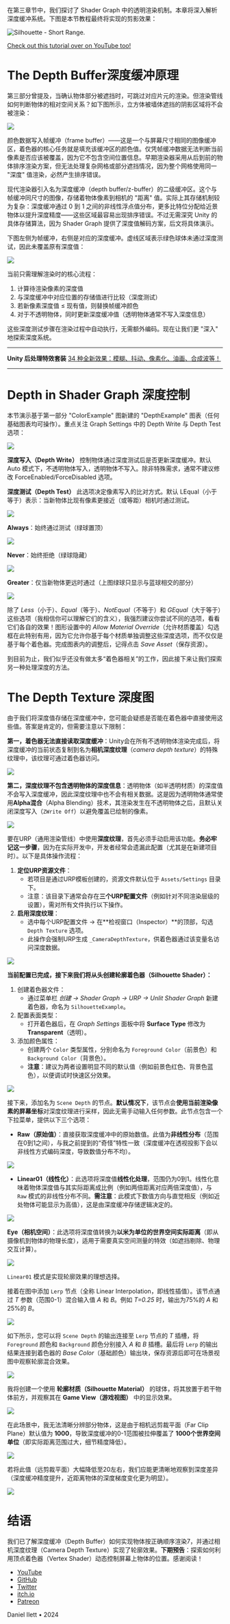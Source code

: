 在第三章节中，我们探讨了 Shader Graph 中的透明渲染机制。本章将深入解析深度缓冲系统。下图是本节教程最终将实现的剪影效果：

![Silhouette - Short Range.](./img/part6-silhouette-2.jpg)

[Check out this tutorial over on YouTube too!](https://www.youtube.com/watch?v=MndZYDHB4zE)

# The Depth Buffer深度缓冲原理

第三部分曾提及，当确认物体部分被遮挡时，可跳过对应片元的渲染。但渲染管线如何判断物体的相对空间关系？如下图所示，立方体被墙体遮挡的阴影区域将不会被渲染：

 ![](./img/part6-obscured.jpg)

颜色数据写入帧缓冲（frame buffer）——这是一个与屏幕尺寸相同的图像缓冲区，着色器的核心任务就是填充该缓冲区的颜色值。仅凭帧缓冲数据无法判断当前像素是否应该被覆盖，因为它不包含空间位置信息。早期渲染器采用从后到前的物体排序渲染方案，但无法处理复杂网格或部分遮挡情况，因为整个网格使用同一 "深度" 值渲染，必然产生排序错误。

现代渲染器引入名为深度缓冲（depth buffer/z-buffer）的二级缓冲区。这个与帧缓冲同尺寸的图像，存储着物体像素到相机的 "距离" 值。实际上其存储机制较为复杂：深度缓冲通过 0 到 1 之间的非线性浮点值分布，更多比特位分配给近景物体以提升深度精度——这些区域最容易出现排序错误。不过无需深究 Unity 的具体存储算法，因为 Shader Graph 提供了深度值解码方案，后文将具体演示。

下图左侧为帧缓冲，右侧是对应的深度缓冲。虚线区域表示绿色球体未通过深度测试，因此未覆盖原有深度值：

 ![](./img/part6-depth-buffer.jpg)

当前只需理解渲染时的核心流程：

1. 计算待渲染像素的深度值
2. 与深度缓冲中对应位置的存储值进行比较（深度测试）
3. 若新像素深度值 ≤ 现有值，则替换帧缓冲颜色
4. 对于不透明物体，同时更新深度缓冲值（透明物体通常不写入深度信息）

这些深度测试步骤在渲染过程中自动执行，无需额外编码。现在让我们更 "深入" 地探索深度系统。

------

**Unity 后处理特效套装**
[34 种全新效果：模糊、抖动、像素化、油画、合成波等！](https://assetstore.unity.com/packages/vfx/shaders/fullscreen-camera-effects/snapshot-shaders-pro-for-urp-hdrp-160556)

------

# Depth in Shader Graph 深度控制

本节演示基于第一部分 "ColorExample" 图新建的 "DepthExample" 图表（任何基础图表均可操作）。重点关注 Graph Settings 中的 Depth Write 与 Depth Test 选项：

 ![](./img/part6-graph-settings-depth.jpg)

**深度写入（Depth Write）**
控制物体通过深度测试后是否更新深度缓冲。默认 Auto 模式下，不透明物体写入，透明物体不写入。除非特殊需求，通常不建议修改 ForceEnabled/ForceDisabled 选项。

**深度测试（Depth Test）**
此选项决定像素写入的比对方式。默认 LEqual（小于等于）表示：当新物体比现有像素更接近（或等距）相机时通过测试。

 ![](./img/part6-depth-test-lequal.jpg)

**Always**：始终通过测试（绿球置顶）

 ![](./img/part6-depth-test-always.jpg)

**Never**：始终拒绝（绿球隐藏）

 ![](./img/part6-depth-test-never.jpg)

**Greater**：仅当新物体更远时通过（上图绿球只显示与蓝球相交的部分）

 ![](./img/part6-depth-test-greater.jpg)

除了 *Less*（小于）、*Equal*（等于）、*NotEqual*（不等于）和 *GEqual*（大于等于）这些选项（我相信你可以理解它们的含义），我强烈建议你尝试不同的选项，看看它们各自的效果！图形设置中的 *Allow Material Override*（允许材质覆盖）勾选框在此特别有用，因为它允许你基于每个材质单独调整这些深度选项，而不仅仅是基于每个着色器。完成图表内的调整后，记得点击 *Save Asset*（保存资源）。

到目前为止，我们似乎还没有做太多“着色器相关”的工作，因此接下来让我们探索另一种处理深度的方法。

# The Depth Texture 深度图

由于我们将深度值存储在深度缓冲中，您可能会疑惑是否能在着色器中直接使用这些值。答案是肯定的，但需要注意以下限制：

**第一，着色器无法直接读取深度缓冲**：Unity会在所有不透明物体渲染完成后，将深度缓冲的当前状态复制到名为**相机深度纹理**（*camera depth texture*）的特殊纹理中，该纹理可通过着色器访问。

 ![](./img/part6-depth-texture-fail-1.jpg)

**第二，深度纹理不包含透明物体的深度信息**：透明物体（如半透明材质）的深度值不会写入深度缓冲，因此深度纹理中也不会有相关数据。这是因为透明物体通常使用**Alpha混合**（Alpha Blending）技术，其渲染发生在不透明物体之后，且默认关闭深度写入（`ZWrite Off`）以避免覆盖已绘制的像素。

 ![](./img/part6-depth-texture-fail-2.jpg)

要在URP（通用渲染管线）中使用**深度纹理**，首先必须手动启用该功能。**务必牢记这一步骤**，因为在实际开发中，开发者经常会遗漏此配置（尤其是在新建项目时）。以下是具体操作流程：

1. **定位URP资源文件**：
   - 若项目是通过URP模板创建的，资源文件默认位于 `Assets/Settings` 目录下。
   - 注意：该目录下通常会存在**三个URP配置文件**（例如针对不同渲染层级的设置），需对所有文件执行以下操作。
2. **启用深度纹理**：
   - 选中每个URP配置文件 → 在**检视窗口（Inspector）**的顶部，勾选 `Depth Texture` 选项。
   - 此操作会强制URP生成 `_CameraDepthTexture`，供着色器通过该变量名访问深度数据。

 ![](./img/part6-enable-depth.jpg)

**当前配置已完成，接下来我们将从头创建轮廓着色器（Silhouette Shader）：**

1. 创建着色器文件：
   - 通过菜单栏 *创建 -> Shader Graph -> URP -> Unlit Shader Graph* 新建着色器，命名为 `SilhouetteExample`。
2. 配置表面类型：
   - 打开着色器后，在 *Graph Settings* 面板中将 **Surface Type** 修改为 **Transparent**（透明）。
3. 添加颜色属性：
   - 创建两个 `Color` 类型属性，分别命名为 `Foreground Color`（前景色）和 `Background Color`（背景色）。
   - **注意**：建议为两者设置明显不同的默认值（例如前景色红色、背景色蓝色），以便调试时快速区分效果。

 ![](./img/part6-color-properties.jpg)

接下来，添加名为 `Scene Depth` 的节点。**默认情况下**，该节点会**使用当前渲染像素的屏幕坐标**对深度纹理进行采样，因此无需手动输入任何参数。此节点包含一个下拉菜单，提供以下三个选项：

- **Raw（原始值）**：直接获取深度缓冲中的原始数值。此值为**非线性分布**（范围在0到1之间），与我之前提到的“奇怪”特性一致（深度缓冲在透视投影下会以非线性方式编码深度，导致数值分布不均）。

 ![](./img/part6-scene-depth-raw.jpg)

- **Linear01（线性化）**：此选项将深度值**线性化处理**，范围仍为0到1。线性化意味着物体深度值与其实际距离成比例（例如两倍距离对应两倍深度值），与 `Raw` 模式的非线性分布不同。**需注意**：此模式下数值方向与直觉相反（例如近处物体可能显示为高值），这是由深度缓冲存储逻辑决定的。

 ![](./img/part6-scene-depth-linear.jpg)

**Eye（相机空间）**：此选项将深度值转换为**以米为单位的世界空间实际距离**（即从摄像机到物体的物理长度），适用于需要真实空间测量的特效（如遮挡剔除、物理交互计算）。

 ![](./img/part6-scene-depth-eye.jpg)

`Linear01` 模式是实现轮廓效果的理想选择。

接着在图中添加 `Lerp` 节点（全称 Linear Interpolation，即线性插值）。该节点通过 *T* 参数（范围0-1）混合输入值 *A* 和 *B*。例如 *T=0.25* 时，输出为75%的 *A* 和25%的 *B*。

 ![](./img/part6-lerp.jpg)

如下所示，您可以将 `Scene Depth` 的输出连接至 `Lerp` 节点的 *T* 插槽，将 `Foreground` 颜色和 `Background` 颜色分别接入 *A* 和 *B* 插槽。最后将 `Lerp` 的输出结果连接到着色器的 *Base Color*（基础颜色）输出块，保存资源后即可在场景视图中观察轮廓混合效果。

 ![](./img/part6-silhouette-graph.jpg)

我将创建一个使用 **轮廓材质（Silhouette Material）** 的球体，将其放置于若干物体前方，并观察其在 **Game View（游戏视图）** 中的显示效果。

 ![](./img/part6-silhouette-1.jpg)

在此场景中，我无法清晰分辨部分物体，这是由于相机远剪裁平面（Far Clip Plane）默认值为 **1000**，导致深度缓冲的0-1范围被拉伸覆盖了 **1000个世界空间单位**（即实际距离范围过大，细节精度降低）。

 ![](./img/part6-clipping-planes.jpg)

若将此值（远剪裁平面）大幅降低至20左右，我们应能更清晰地观察到深度差异（深度缓冲精度提升，近距离物体的深度梯度变化更为明显）。

 ![](./img/part6-silhouette-2.jpg)

# 结语

我们已了解深度缓冲（Depth Buffer）如何实现物体按正确顺序渲染7，并通过相机深度纹理（Camera Depth Texture）实现了轮廓效果。**下期预告**：探索如何利用顶点着色器（Vertex Shader）动态控制屏幕上物体的位置。感谢阅读！

- [YouTube](https://www.youtube.com/dilett07)
- [GitHub](https://github.com/daniel-ilett)
- [Twitter](https://twitter.com/daniel_ilett)
- [itch.io](https://danielilett.itch.io/)
- [Patreon](https://www.patreon.com/danielilett)

Daniel Ilett  • 2024





